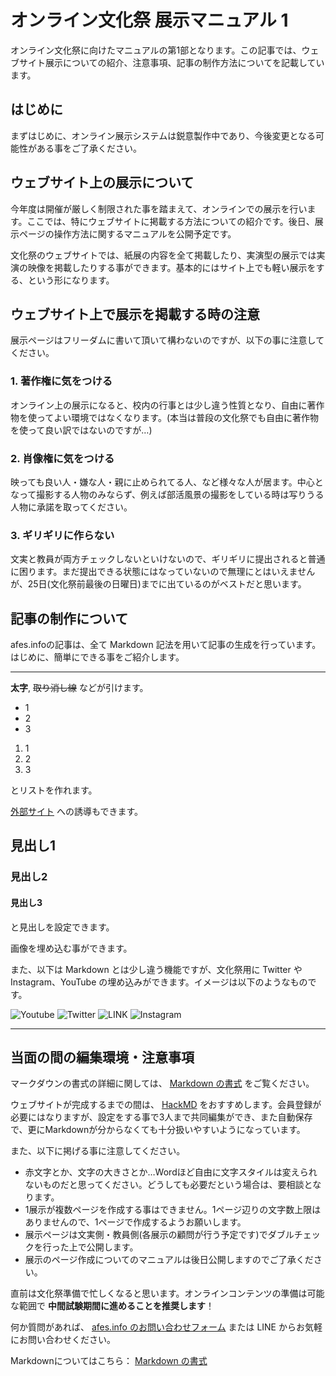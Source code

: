 # オンライン文化祭 展示マニュアル 1

オンライン文化祭に向けたマニュアルの第1部となります。この記事では、ウェブサイト展示についての紹介、注意事項、記事の制作方法についてを記載しています。

## はじめに

まずはじめに、オンライン展示システムは鋭意製作中であり、今後変更となる可能性がある事をご了承ください。

## ウェブサイト上の展示について

今年度は開催が厳しく制限された事を踏まえて、オンラインでの展示を行います。ここでは、特にウェブサイトに掲載する方法についての紹介です。後日、展示ページの操作方法に関するマニュアルを公開予定です。

文化祭のウェブサイトでは、紙展の内容を全て掲載したり、実演型の展示では実演の映像を掲載したりする事ができます。基本的にはサイト上でも軽い展示をする、という形になります。

## ウェブサイト上で展示を掲載する時の注意

展示ページはフリーダムに書いて頂いて構わないのですが、以下の事に注意してください。

### 1. 著作権に気をつける

オンライン上の展示になると、校内の行事とは少し違う性質となり、自由に著作物を使ってよい環境ではなくなります。(本当は普段の文化祭でも自由に著作物を使って良い訳ではないのですが…)

### 2. 肖像権に気をつける

映っても良い人・嫌な人・親に止められてる人、など様々な人が居ます。中心となって撮影する人物のみならず、例えば部活風景の撮影をしている時は写りうる人物に承諾を取ってください。

### 3. ギリギリに作らない

文実と教員が両方チェックしないといけないので、ギリギリに提出されると普通に困ります。まだ提出できる状態にはなっていないので無理にとはいえませんが、25日(文化祭前最後の日曜日)までに出ているのがベストだと思います。


## 記事の制作について

afes.infoの記事は、全て Markdown 記法を用いて記事の生成を行っています。
はじめに、簡単にできる事をご紹介します。

---

**太字**, ~~取り消し線~~ などが引けます。

- 1
- 2
- 3

1. 1
2. 2
3. 3

とリストを作れます。

[外部サイト](https://afes.info) への誘導もできます。

## 見出し1

### 見出し2

#### 見出し3

と見出しを設定できます。

画像を埋め込む事ができます。

また、以下は Markdown とは少し違う機能ですが、文化祭用に Twitter や Instagram、YouTube の埋め込みができます。イメージは以下のようなものです。

![Youtube](https://api.afes.info/images/atUFOHQWvrwsWfkoJU8UB0yitSNVUijrBWrDXvJE?orig)
![Twitter](https://api.afes.info/images/6zbZWBuaeshYJC1e2WFxdisfqZ00xlF9NgjF2a3X?orig)
![LINK](https://api.afes.info/images/4L64RjmVsHDaDrSIVAg0VqNGY2LB6U1RPj78tmPg?orig)
![Instagram](https://api.afes.info/images/mp9xehhGRYXxbfXr8ETW5ZTOOQANkmhXg0emjAOO?orig)

---

## 当面の間の編集環境・注意事項

マークダウンの書式の詳細に関しては、 [Markdown の書式](./markdown.md) をご覧ください。

ウェブサイトが完成するまでの間は、 [HackMD](https://hackmd.io) をおすすめします。会員登録が必要にはなりますが、設定をする事で3人まで共同編集ができ、また自動保存で、更にMarkdownが分からなくても十分扱いやすいようになっています。

また、以下に掲げる事に注意してください。

- 赤文字とか、文字の大きさとか…Wordほど自由に文字スタイルは変えられないものだと思ってください。どうしても必要だという場合は、要相談となります。
- 1展示が複数ページを作成する事はできません。1ページ辺りの文字数上限はありませんので、1ページで作成するようお願いします。
- 展示ページは文実側・教員側(各展示の顧問が行う予定です)でダブルチェックを行った上で公開します。
- 展示のページ作成についてのマニュアルは後日公開しますのでご了承ください。

直前は文化祭準備で忙しくなると思います。オンラインコンテンツの準備は可能な範囲で **中間試験期間に進めることを推奨します**！

何か質問があれば、 [afes.info のお問い合わせフォーム](https://afes.info/contact) または LINE からお気軽にお問い合わせください。

Markdownについてはこちら： [Markdown の書式](./markdown.md)
